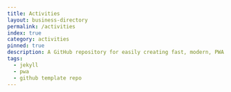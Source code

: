 ```yaml
---
title: Activities
layout: business-directory
permalink: /activities
index: true
category: activities
pinned: true
description: A GitHub repository for easily creating fast, modern, PWA compatible websites
tags:
  - jekyll
  - pwa
  - github template repo
---
```

